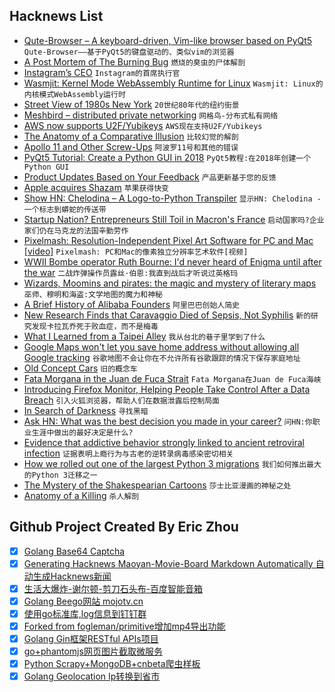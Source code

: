 ## Hacknews List


- [Qute-Browser – A keyboard-driven, Vim-like browser based on PyQt5](https://www.qutebrowser.org/)  `Qute-Browser——基于PyQt5的键盘驱动的、类似vim的浏览器`
- [A Post Mortem of The Burning Bug](https://getmonero.org/2018/09/25/a-post-mortum-of-the-burning-bug.html)  `燃烧的臭虫的尸体解剖`
- [Instagram’s CEO](https://stratechery.com/2018/instagrams-ceo/)  `Instagram的首席执行官`
- [Wasmjit: Kernel Mode WebAssembly Runtime for Linux](https://github.com/rianhunter/wasmjit)  `Wasmjit: Linux的内核模式WebAssembly运行时`
- [Street View of 1980s New York](http://80s.nyc/#show/40.6218/-73.9900)  `20世纪80年代的纽约街景`
- [Meshbird – distributed private networking](http://meshbird.com/)  `网格鸟-分布式私有网络`
- [AWS now supports U2F/Yubikeys](https://aws.amazon.com/blogs/security/use-yubikey-security-key-sign-into-aws-management-console/)  `AWS现在支持U2F/Yubikeys`
- [The Anatomy of a Comparative Illusion](https://academic.oup.com/jos/article/35/3/543/5065172?guestAccessKey=13f4b452-c5fa-4ae0-bcdf-b25b44d7a451)  `比较幻觉的解剖`
- [Apollo 11 and Other Screw-Ups](https://www.doneyles.com/LM/Tales.html)  `阿波罗11号和其他的错误`
- [PyQt5 Tutorial: Create a Python GUI in 2018](https://build-system.fman.io/pyqt5-tutorial)  `PyQt5教程:在2018年创建一个Python GUI`
- [Product Updates Based on Your Feedback](https://www.blog.google/products/chrome/product-updates-based-your-feedback/)  `产品更新基于您的反馈`
- [Apple acquires Shazam](https://nr.apple.com/dE4i2T4q4O)  `苹果获得快变`
- [Show HN: Chelodina – A Logo-to-Python Transpiler](https://pablasso.com/logo-to-python-transpiler)  `显示HN: Chelodina -一个标志到蟒蛇的传送带`
- [Startup Nation? Entrepreneurs Still Toil in Macron&#39;s France](https://www.bloomberg.com/news/articles/2018-09-25/startup-nation-entrepreneurs-still-struggle-in-macron-s-france)  `启动国家吗?企业家们仍在马克龙的法国辛勤劳作`
- [Pixelmash: Resolution-Independent Pixel Art Software for PC and Mac [video]](https://www.youtube.com/watch?v=meoK9pwnx6s)  `Pixelmash: PC和Mac的像素独立分辨率艺术软件[视频]`
- [WWII Bombe operator Ruth Bourne: I&#39;d never heard of Enigma until after the war](https://www.theregister.co.uk/2018/09/25/bletchley_bombe_operator_interview/)  `二战炸弹操作员露丝·伯恩:我直到战后才听说过英格玛`
- [Wizards, Moomins and pirates: the magic and mystery of literary maps](https://www.theguardian.com/books/2018/sep/22/wizards-moomins-and-gold-the-magic-and-mysteries-of-maps)  `巫师、穆明和海盗:文学地图的魔力和神秘`
- [A Brief History of Alibaba Founders](https://iprice.sg/trends/insights/history-jack-ma-alibaba-18-founders/)  `阿里巴巴创始人简史`
- [New Research Finds that Caravaggio Died of Sepsis, Not Syphilis](https://hyperallergic.com/461573/new-research-finds-that-caravaggio-died-of-sepsis-not-syphilis/)  `新的研究发现卡拉瓦乔死于败血症，而不是梅毒`
- [What I Learned from a Taipei Alley](http://www.eugenewei.com/blog/2018/5/11/taipei-alley)  `我从台北的巷子里学到了什么`
- [Google Maps won&#39;t let you save home address without allowing all Google tracking](https://twitter.com/jonathanmayer/status/1044300922149588993)  `谷歌地图不会让你在不允许所有谷歌跟踪的情况下保存家庭地址`
- [Old Concept Cars](http://oldconceptcars.com)  `旧的概念车`
- [Fata Morgana in the Juan de Fuca Strait](http://epod.usra.edu/blog/2018/09/fata-morgana-in-the-juan-de-fuca-strait.html)  `Fata Morgana在Juan de Fuca海峡`
- [Introducing Firefox Monitor, Helping People Take Control After a Data Breach](https://blog.mozilla.org/blog/2018/09/25/introducing-firefox-monitor-helping-people-take-control-after-a-data-breach/)  `引入火狐浏览器，帮助人们在数据泄露后控制局面`
- [In Search of Darkness](http://v-e-n-u-e.com/In-Search-of-Darkness-An-Interview-with-Paul-Bogard)  `寻找黑暗`
- [Ask HN: What was the best decision you made in your career?](item?id=18071909)  `问HN:你职业生涯中做出的最好决定是什么?`
- [Evidence that addictive behavior strongly linked to ancient retroviral infection](https://www.sciencedaily.com/releases/2018/09/180924174503.htm)  `证据表明上瘾行为与古老的逆转录病毒感染密切相关`
- [How we rolled out one of the largest Python 3 migrations](https://blogs.dropbox.com/tech/2018/09/how-we-rolled-out-one-of-the-largest-python-3-migrations-ever/)  `我们如何推出最大的Python 3迁移之一`
- [The Mystery of the Shakespearian Cartoons](https://collation.folger.edu/2018/09/mystery-shakespearian-cartoons/)  `莎士比亚漫画的神秘之处`
- [Anatomy of a Killing](https://twitter.com/bbcafrica/status/1044186344153583616)  `杀人解剖`

## Github Project Created By Eric Zhou

- [x] [Golang Base64 Captcha](https://github.com/mojocn/base64Captcha)
- [x] [Generating Hacknews Maoyan-Movie-Board Markdown Automatically 自动生成Hacknews新闻](https://github.com/dejavuzhou/md-genie)
- [x] [生活大爆炸-谢尔顿-剪刀石头布-百度智能音箱](https://github.com/mojocn/dueros-bang-game)
- [x] [Golang Beego网站 mojotv.cn](https://github.com/mojocn/www.mojotv.cn)
- [x] [使用go标准库,log信息到钉钉群](https://github.com/mojocn/dooger)
- [x] [Forked from fogleman/primitive增加mp4导出功能](https://github.com/mojocn/primitive)
- [x] [Golang Gin框架RESTful APIs项目](https://github.com/JJJJJJJerk/ezier-golang-web-api-framework)
- [x] [go+phantomjs网页图片截取微服务](https://github.com/mojocn/screen_shot)
- [x] [Python Scrapy+MongoDB+cnbeta爬虫样板](https://github.com/mojocn/scrapy_mongodb_boilerplate_cnbeta)
- [x] [Golang Geolocation Ip转换到省市](https://github.com/mojocn/ip2location)